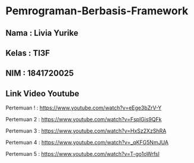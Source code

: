 # Pemrograman-Berbasis-Framework
## Nama   : Livia Yurike
## Kelas  : TI3F
## NIM    : 1841720025

## Link Video Youtube
Pertemuan ! :
https://www.youtube.com/watch?v=eEge3bZrV-Y

Pertemuan 2 :
https://www.youtube.com/watch?v=FsplGis9QFk

Pertemuan 3 :
https://www.youtube.com/watch?v=HxSz2XzShRA

Pertemuan 4 :
https://www.youtube.com/watch?v=_qKFG5NmJUA

Pertemuan 5 :
https://www.youtube.com/watch?v=T-go1oWrfsI
